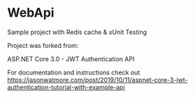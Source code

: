 # WebApi

Sample project with Redis cache & xUnit Testing

Project was forked from:

ASP.NET Core 3.0 - JWT Authentication API

For documentation and instructions check out https://jasonwatmore.com/post/2019/10/11/aspnet-core-3-jwt-authentication-tutorial-with-example-api